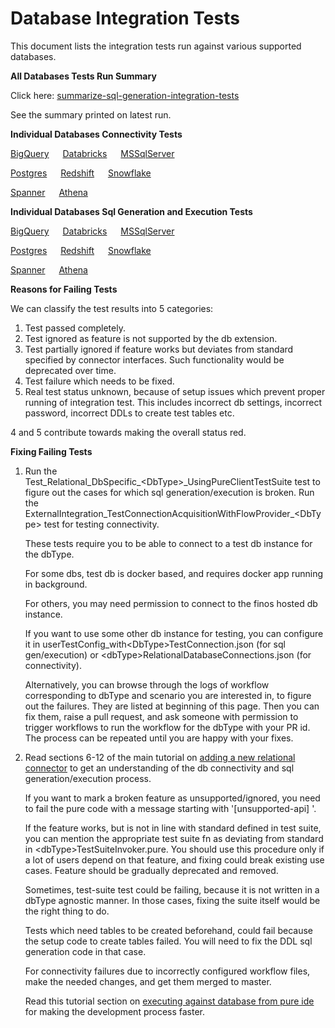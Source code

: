 # Database Integration Tests

This document lists the integration tests run against various supported databases. 

**All Databases Tests Run Summary**

Click here: [summarize-sql-generation-integration-tests](https://github.com/finos/legend-engine/actions/workflows/summarize-sql-generation-integration-tests.yml)

See the summary printed on latest run.

**Individual Databases Connectivity Tests**

[BigQuery](https://github.com/finos/legend-engine/actions/workflows/database-bigquery-integration-test.yml)
&emsp; [Databricks](https://github.com/finos/legend-engine/actions/workflows/database-databricks-integration-test.yml)
&emsp; [MSSqlServer](https://github.com/finos/legend-engine/actions/workflows/database-mssqlserver-integration-test.yml)

[Postgres](https://github.com/finos/legend-engine/actions/workflows/database-postgresql-integration-test.yml)
&emsp; [Redshift](https://github.com/finos/legend-engine/actions/workflows/database-redshift-integration-test.yml)
&emsp; [Snowflake](https://github.com/finos/legend-engine/actions/workflows/database-snowflake-integration-test.yml)

[Spanner](https://github.com/finos/legend-engine/actions/workflows/database-spanner-integration-test.yml)
&emsp; [Athena](https://github.com/finos/legend-engine/actions/workflows/database-athena-integration-test.yml)

**Individual Databases Sql Generation and Execution Tests**

[BigQuery](https://github.com/finos/legend-engine/actions/workflows/database-bigquery-sql-generation-integration-test.yml)
&emsp; [Databricks](https://github.com/finos/legend-engine/actions/workflows/database-databricks-sql-generation-integration-test.yml)
&emsp; [MSSqlServer](https://github.com/finos/legend-engine/actions/workflows/database-mssqlserver-sql-generation-integration-test.yml)

[Postgres](https://github.com/finos/legend-engine/actions/workflows/database-postgresql-sql-generation-integration-test.yml)
&emsp; [Redshift](https://github.com/finos/legend-engine/actions/workflows/database-redshift-sql-generation-integration-test.yml)
&emsp; [Snowflake](https://github.com/finos/legend-engine/actions/workflows/database-snowflake-sql-generation-integration-test.yml)

[Spanner](https://github.com/finos/legend-engine/actions/workflows/database-spanner-sql-generation-integration-test.yml)
&emsp; [Athena](https://github.com/finos/legend-engine/actions/workflows/database-athena-sql-generation-integration-test.yml)

**Reasons for Failing Tests**

We can classify the test results into 5 categories:

1) Test passed completely.
2) Test ignored as feature is not supported by the db extension.
3) Test partially ignored if feature works but deviates from standard specified by connector interfaces. Such functionality would be deprecated over time.
4) Test failure which needs to be fixed.
5) Real test status unknown, because of setup issues which prevent proper running of integration test. This includes incorrect db settings, incorrect password, incorrect DDLs to create test tables etc.

4 and 5 contribute towards making the overall status red.

**Fixing Failing Tests**

1) Run the Test\_Relational\_DbSpecific\_\<DbType\>\_UsingPureClientTestSuite test to figure out the cases for which sql generation/execution is broken.
Run the ExternalIntegration\_TestConnectionAcquisitionWithFlowProvider\_\<DbType\> test for testing connectivity.

    These tests require you to be able to connect to a test db instance for the dbType.

    For some dbs, test db is docker based, and requires docker app running in background.

    For others, you may need permission to connect to the finos hosted db instance.

    If you want to use some other db instance for testing, you can configure it in userTestConfig\_with\<DbType\>TestConnection.json (for sql gen/execution) or \<dbType\>RelationalDatabaseConnections.json (for connectivity).

    Alternatively, you can browse through the logs of workflow corresponding to dbType and scenario you are interested in, to figure out the failures. They are listed at beginning of this page.
Then you can fix them, raise a pull request, and ask someone with permission to trigger workflows to run the workflow for the dbType with your PR id.
The process can be repeated until you are happy with your fixes.

2) Read sections 6-12 of the main tutorial on [adding a new relational connector](../new-connector-tutorial.md) to get an understanding of the db connectivity and sql generation/execution process.

    If you want to mark a broken feature as unsupported/ignored, you need to fail the pure code with a message starting with '[unsupported-api] '.

    If the feature works, but is not in line with standard defined in test suite, you can mention the appropriate test suite fn as deviating from standard in \<dbType\>TestSuiteInvoker.pure.
You should use this procedure only if a lot of users depend on that feature, and fixing could break existing use cases. Feature should be gradually deprecated and removed.

    Sometimes, test-suite test could be failing, because it is not written in a dbType agnostic manner. In those cases, fixing the suite itself would be the right thing to do.

    Tests which need tables to be created beforehand, could fail because the setup code to create tables failed. You will need to fix the DDL sql generation code in that case.

    For connectivity failures due to incorrectly configured workflow files, make the needed changes, and get them merged to master.

    Read this tutorial section on [executing against database from pure ide](../new-connector-tutorial.md#executing-against-database-from-pure-ide) for making the development process faster.
